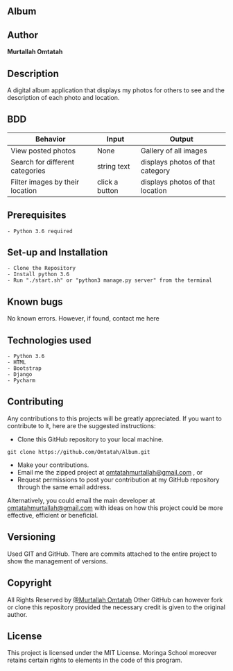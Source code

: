 ## Album

## Author
**Murtallah Omtatah**

## Description
A digital album application that displays my photos for others to see and the description of each photo and location.


## BDD

| Behavior                          | Input                                   | Output                             |
| --------------------------------- | --------------------------------------- | ---------------------------------- |
| View posted photos                | None                                    | Gallery of all images              |
| Search for different categories   | string text                             | displays photos of that category   |
| Filter images by their location   | click a button                          | displays photos of that location |

## Prerequisites

    - Python 3.6 required

## Set-up and Installation

    - Clone the Repository
    - Install python 3.6
    - Run "./start.sh" or "python3 manage.py server" from the terminal

## Known bugs

No known errors. However, if found, contact me here 

## Technologies used

    - Python 3.6
    - HTML
    - Bootstrap
    - Django
    - Pycharm
    
## Contributing

Any contributions to this projects will be greatly appreciated. If you want to contribute to it, here are the suggested instructions:
* Clone this GitHub repository to your local machine.

```buildoutcfg
git clone https://github.com/Omtatah/Album.git
```
* Make your contributions.
* Email me the zipped project at omtatahmurtallah@gmail.com , or
* Request permissions to post your contribution at my GitHub repository through the same email address.

Alternatively, you could email the main developer at omtatahmurtallah@gmail.com with ideas on how this project could be more effective, efficient or beneficial.

## Versioning

Used GIT and GitHub. There are commits attached to the entire project to show the management of versions.

## Copyright

All Rights Reserved by [@Murtallah Omtatah](https://github.com/Omtatah)
Other GitHub can however fork or clone this repository provided the necessary credit is given to the original author.

## License

This project is licensed under the MIT License. Moringa School moreover retains certain rights to elements in the code of this program.
